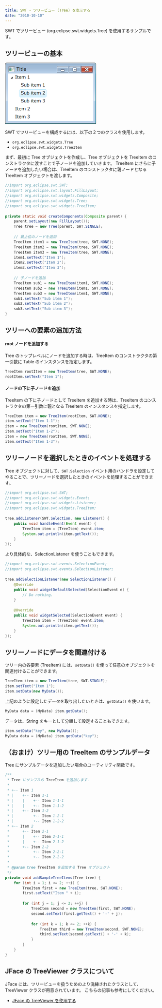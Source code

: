 ```yaml
---
title: SWT - ツリービュー (Tree) を表示する
date: "2010-10-10"
---
```


SWT でツリービュー (org.eclipse.swt.widgets.Tree) を使用するサンプルです。


ツリービューの基本
----

![tree.png](./tree.png)

SWT でツリービューを構成するには、以下の２つのクラスを使用します。

- `org.eclipse.swt.widgets.Tree`
- `org.eclipse.swt.widgets.TreeItem`

まず、最初に Tree オブジェクトを作成し、Tree オブジェクトを TreeItem のコンストラクタに渡すことで子ノードを追加していきます。
TreeItem にさらに子ノードを追加したい場合は、TreeItem のコンストラクタに親ノードとなる TreeItem オブジェクトを渡します。

~~~ java
//import org.eclipse.swt.SWT;
//import org.eclipse.swt.layout.FillLayout;
//import org.eclipse.swt.widgets.Composite;
//import org.eclipse.swt.widgets.Tree;
//import org.eclipse.swt.widgets.TreeItem;

private static void createComponents(Composite parent) {
    parent.setLayout(new FillLayout());
    Tree tree = new Tree(parent, SWT.SINGLE);

    // 最上位のノードを追加
    TreeItem item1 = new TreeItem(tree, SWT.NONE);
    TreeItem item2 = new TreeItem(tree, SWT.NONE);
    TreeItem item3 = new TreeItem(tree, SWT.NONE);
    item1.setText("Item 1");
    item2.setText("Item 2");
    item3.setText("Item 3");

    // 子ノードを追加
    TreeItem sub1 = new TreeItem(item1, SWT.NONE);
    TreeItem sub2 = new TreeItem(item1, SWT.NONE);
    TreeItem sub3 = new TreeItem(item1, SWT.NONE);
    sub1.setText("Sub item 1");
    sub2.setText("Sub item 2");
    sub3.setText("Sub item 3");
}
~~~


ツリーへの要素の追加方法
----

#### root ノードを追加する

Tree のトップレベルにノードを追加する時は、TreeItem のコンストラクタの第一引数に Table のインスタンスを指定します。

~~~ java
TreeItem rootItem = new TreeItem(tree, SWT.NONE);
rootItem.setText("Item 1");
~~~

#### ノードの下に子ノードを追加

TreeItem の下に子ノードとして TreeItem を追加する時は、TreeItem のコンストラクタの第一引数に親となる TreeItem のインスタンスを指定します。

~~~ java
TreeItem item = new TreeItem(rootItem, SWT.NONE);
item.setText("Item 1-1");
item = new TreeItem(rootItem, SWT.NONE);
item.setText("Item 1-2");
item = new TreeItem(rootItem, SWT.NONE);
item.setText("Item 1-3");
~~~


ツリーノードを選択したときのイベントを処理する
----

Tree オブジェクトに対して、`SWT.Selection` イベント用のハンドラを設定してやることで、ツリーノードを選択したときのイベントを処理することができます。

~~~ java
//import org.eclipse.swt.SWT;
//import org.eclipse.swt.widgets.Event;
//import org.eclipse.swt.widgets.Listener;
//import org.eclipse.swt.widgets.TreeItem;

tree.addListener(SWT.Selection, new Listener() {
    public void handleEvent(Event event) {
        TreeItem item = (TreeItem) event.item;
        System.out.println(item.getText());
    }
});
~~~

より具体的な、SelectionListener を使うこともできます。

~~~ java
//import org.eclipse.swt.events.SelectionEvent;
//import org.eclipse.swt.events.SelectionListener;

tree.addSelectionListener(new SelectionListener() {
    @Override
    public void widgetDefaultSelected(SelectionEvent e) {
        // Do nothing.
    }

    @Override
    public void widgetSelected(SelectionEvent event) {
        TreeItem item = (TreeItem) event.item;
        System.out.println(item.getText());
    }
});
~~~


ツリーノードにデータを関連付ける
----

ツリー内の各要素 (TreeItem) には、`setData()` を使って任意のオブジェクトを関連付けることができます。

~~~ java
TreeItem item = new TreeItem(tree, SWT.SINGLE);
item.setText("Item 1");
item.setData(new MyData());
~~~

上記のように設定したデータを取り出したいときは、`getData()` を使います。

~~~ java
MyData data = (MyData) item.getData();
~~~

データは、String をキーとして分類して設定することもできます。

~~~ java
item.setData("key", new MyData());
MyData data = (MyData) item.getData("key");
~~~


（おまけ）ツリー用の TreeItem のサンプルデータ
----

Tree にサンプルデータを追加したい場合のユーティリティ関数です。

~~~ java
/**
 * Tree にサンプルの TreeItem を追加します．
 *
 * +-- Item 1
 * |    +-- Item 1-1
 * |    |    +-- Item 1-1-1
 * |    |    +-- Item 1-1-2
 * |    +-- Item 1-2
 * |         +-- Item 1-2-1
 * |         +-- Item 1-2-2
 * +-- Item 2
 *      +-- Item 2-1
 *      |    +-- Item 2-1-1
 *      |    +-- Item 2-1-2
 *      +-- Item 2-2
 *           +-- Item 2-2-1
 *           +-- Item 2-2-2
 *
 * @param tree TreeItem を追加する Tree オブジェクト
 */
private void addSampleTreeItems(Tree tree) {
    for (int i = 1; i <= 2; ++i) {
        TreeItem first = new TreeItem(tree, SWT.NONE);
        first.setText("Item " + i);

        for (int j = 1; j <= 2; ++j) {
            TreeItem second = new TreeItem(first, SWT.NONE);
            second.setText(first.getText() + '-' + j);

            for (int k = 1; k <= 2; ++k) {
                TreeItem third = new TreeItem(second, SWT.NONE);
                third.setText(second.getText() + '-' + k);
            }
        }
    }
}
~~~


JFace の TreeViewer クラスについて
----

JFace には、ツリービューを扱うためのより洗練されたクラスとして、TreeViewer クラスが用意されています。
こちらの記事も参考にしてください。

* [JFace の TreeViewer を使用する](./jface-tree-viewer.html)

